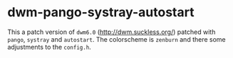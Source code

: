 dwm-pango-systray-autostart
=====

This a patch version of `dwm6.0` (http://dwm.suckless.org/) patched with 
`pango`, `systray` and `autostart`. The colorscheme is `zenburn` and there some
adjustments to the `config.h`.
